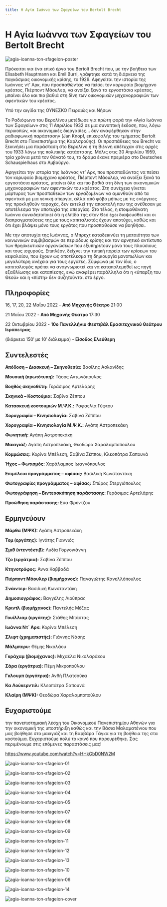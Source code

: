 ```yaml
---
title: Η Αγία Ιωάννα των Σφαγείων του Bertolt Brecht
---
```


# Η Αγία Ιωάννα των Σφαγείων του Bertolt Brecht

![agia-ioanna-ton-sfageion-poster](https://github.com/theatrikiopa/theatrikiopa.eu/assets/16403754/00f2923b-c5f2-453a-8d6f-e17ab4020ae2)

Πρόκειται για ένα επικό έργο του Bertolt Brecht που, με την βοήθεια των Elisabeth Hauptmann και Emil Burri, γράφτηκε κατά τη διάρκεια της παγκόσμιας οικονομικής κρίσης, το 1929. Αφηγείται την ιστορία της Ιωάννας ντ’ Αρκ, που προσπαθώντας να πείσει τον κορυφαίο βιομήχανο κρέατος, Πιέρποντ Μάουλερ, να ανοίξει ξανά τα εργοστάσια κρέατος, μπαίνει όλο και πιο βαθιά στη δίνη των οικονομικών μηχανορραφιών των αφεντικών του κρέατος.

Υπό την αιγίδα της ΟΥΝΕΣΚΟ Πειραιώς και Νήσων

Το Ραδιόφωνο του Βερολίνου μετέδωσε για πρώτη φορά την «Αγία Ιωάννα των Σφαγείων» στις 11 Απριλίου 1932 σε μια συνοπτική έκδοση, που, λόγω περικοπών, «οι οικονομικές διεργασίες… δεν αναφέρθηκαν στην ραδιοφωνική παράσταση» (Jan Knopf, επικεφαλής του τμήματος Bertolt Brecht στο Πανεπιστήμιο της Καρλσρούης). Οι προσπάθειες του Brecht να ξεκινήσει μια παράσταση στο Βερολίνο ή τη Βιέννη απέτυχαν στις αρχές του 1933 λόγω της πολιτικής κατάστασης. Μόλις στις 30 Απριλίου 1959, τρία χρόνια μετά τον θάνατό του, το δράμα έκανε πρεμιέρα στο Deutsches Schauspielhaus στο Αμβούργο.

Αφηγείται την ιστορία της Ιωάννας ντ’ Αρκ, που προσπαθώντας να πείσει τον κορυφαίο βιομήχανο κρέατος, Πιέρποντ Μάουλερ, να ανοίξει ξανά τα εργοστάσια κρέατος, μπαίνει όλο και πιο βαθιά στη δίνη των οικονομικών μηχανορραφιών των αφεντικών του κρέατος. Στη συνέχεια γίνεται μάρτυρας των προσπαθειών των εργαζομένων να αμυνθούν από τα αφεντικά με μια γενική απεργία, αλλά από φόβο μήπως με τις ενέργειες της προκληθούν ταραχές, δεν εκτελεί την αποστολή που της ανέθεσαν με αποτέλεσμα την αποτυχία της απεργίας. Στο τέλος, η ετοιμοθάνατη Ιωάννα συνειδητοποιεί ότι η ελπίδα της στον Θεό έχει διαψευσθεί και οι διαπραγματεύσεις της με τους καπιταλιστές έχουν αποτύχει, καθώς και ότι έχει βλάψει μόνο τους εργάτες που προσπαθούσε να βοηθήσει.

Με την αποτυχία της Ιωάννας, ο Μπρεχτ καταδεικνύει τη ματαιότητα των κοινωνικών συμβιβασμών σε περιόδους κρίσης και τον αρνητικό αντίκτυπο των θρησκευτικών οργανώσεων που εξυπηρετούν μόνο τους πλούσιους και τους ισχυρούς. Επιπλέον, δείχνει την τυπική πορεία των κρίσεων του κεφαλαίου, που έχουν ως αποτέλεσμα τη δημιουργία μονοπωλίων και μεγαλύτερη ανέχεια για τους εργάτες. Σύμφωνα με τον ίδιο, ο καπιταλισμός πρέπει να αναγνωριστεί και να καταπολεμηθεί ως πηγή εξαθλίωσης και καταπίεσης, ενώ αναφέρει παράλληλα ότι η «ύπαρξη του Θεού» και η «πίστη» δεν συζητούνται στο έργο.

## Πληροφορίες
16, 17, 20, 22 Μαΐου 2022 - **Από Μηχανής Θέατρο** 21:00

21 Μαΐου 2022 - **Από Μηχανής Θέατρο** 17:30

22 Οκτωβρίου 2022 - **10ο Πανελλήνιο Φεστιβάλ Ερασιτεχνικού Θεάτρου Ιεράπετρας**

(διάρκεια 150′ με 10′ διάλειμμα) - **Είσοδος Ελεύθερη**

## Συντελεστές
**Απόδοση – Διασκευή – Σκηνοθεσία:** Βασίλης Ασλανίδης

**Μουσική (πρωτότυπη):** Τάσος Αντωνόπουλος

**Βοηθός σκηνοθέτη:** Γεράσιμος Αρτελάρης

**Σκηνικά – Κοστούμια:** Σαβίνα Ζέππου

**Κατασκευή κοστουμιών Μ.Ψ.Κ.:** Ραφαελία Γύφτου

**Χορογραφία – Κινησιολογία:** Σαβίνα Ζέππου

**Χορογραφία – Κινησιολογία Μ.Ψ.Κ.:** Αγάπη Αστροπεκάκη

**Φωνητική:** Αγάπη Αστροπεκάκη

**Μακιγιάζ:** Αγάπη Αστροπεκάκη, Θεοδώρα Χαραλαμποπούλου

**Κομμώσεις:** Κορίνα Μπέλεση, Σαβίνα Ζέππου, Κλεοπάτρα Σαπουνά

**Ήχος – Φωτισμός:** Χαράλαμπος Ιωαννόπουλος

**Επιμέλεια προγράμματος – αφίσας:** Βασιλική Κωνσταντάκη

**Φωτογραφίες προγράμματος – αφίσας:** Σπύρος Στεργιόπουλος

**Φωτογράφηση – Βιντεοσκόπηση παράστασης:** Γεράσιμος Αρτελάρης

**Προώθηση παράστασης:** Εύα Φρέντζου

## Ερμηνεύουν
**Μάρθα (ΜΨΚ):** Αγάπη Αστροπεκάκη

**Τομ (εργάτης):** Ιγνάτης Γιαννιός

**Σμιθ (ντεντέκτιβ):** Λυδία Γοργογιάννη

**Τζο (εργάτρια):** Σαβίνα Ζέππου

**Κτηνοτρόφος:** Άννα Καββαδά

**Πιέρποντ Μάουλερ (βιομήχανος):** Παναγιώτης Κανελλόπουλος

**Σνάιντερ:** Βασιλική Κωνσταντάκη

**Δημοσιογράφος:** Βαγγέλης Λιούπρας

**Κριντλ (βιομήχανος):** Παντελής Μέξας

**Γουίλλιαμ (εργάτης):** Στάθης Μπάστας

**Iωάννα Ντ΄ Αρκ:** Κορίνα Μπέλεση

**Σλιφτ (χρηματιστής):** Γιάννης Νάσης

**Μάλμπερυ:** Θέμης Νικολάου

**Γκράχαμ (βιομήχανος):** Μιχαέλα Νικολαράκου

**Σάρα (εργάτρια):** Πέμη Μικροπούλου

**Γκλουμπ (εργάτρια):** Ανθή Πλατσούκα

**Κα Λούκερντιλ:** Κλεοπάτρα Σαπουνά

**Κλαίρη (ΜΨΚ):** Θεοδώρα Χαραλαμποπούλου

## Ευχαριστούμε 
την πανεπιστημιακή λέσχη του Οικονομικού Πανεπιστημίου Αθηνών για την οικονομική της υποστήριξη καθώς και την Βάσια Μαλαματένιου που μας βοήθησε στο μακιγιάζ και τη Βαρβάρα Τάγκα για τη βοήθεια της στα κοστούμια. Ευχαριστούμε πολύ το κοινό που παρευρέθηκε. Σας περιμένουμε στις επόμενες παραστάσεις μας!

https://www.youtube.com/watch?v=HHkGbD0NW2M

![agia-ioanna-ton-sfageion-01](https://github.com/theatrikiopa/theatrikiopa.eu/assets/16403754/e86ad07e-21fd-4e8c-bdbb-9a14e20dc8a8)

![agia-ioanna-ton-sfageion-02](https://github.com/theatrikiopa/theatrikiopa.eu/assets/16403754/cc29b257-f149-4a3a-b576-6123af928db2)

![agia-ioanna-ton-sfageion-03](https://github.com/theatrikiopa/theatrikiopa.eu/assets/16403754/bf95b6bc-f486-4076-aa1e-7d397d6d57ae)

![agia-ioanna-ton-sfageion-04](https://github.com/theatrikiopa/theatrikiopa.eu/assets/16403754/27197d64-37c4-45a3-a65a-1411db34fa35)

![agia-ioanna-ton-sfageion-05](https://github.com/theatrikiopa/theatrikiopa.eu/assets/16403754/07e88d39-efb0-43b6-8ecc-dcc0fba7bae4)

![agia-ioanna-ton-sfageion-07](https://github.com/theatrikiopa/theatrikiopa.eu/assets/16403754/8515ff6f-2fb9-475b-80da-f42f0a4e4b97)

![agia-ioanna-ton-sfageion-08](https://github.com/theatrikiopa/theatrikiopa.eu/assets/16403754/14a34510-2520-42e3-a878-973b5bebc5c8)

![agia-ioanna-ton-sfageion-09](https://github.com/theatrikiopa/theatrikiopa.eu/assets/16403754/a2c2c762-1075-4689-94c4-068cf5d6fed3)

![agia-ioanna-ton-sfageion-11](https://github.com/theatrikiopa/theatrikiopa.eu/assets/16403754/ef272b27-171c-482a-a453-d810b2155ad5)

![agia-ioanna-ton-sfageion-12](https://github.com/theatrikiopa/theatrikiopa.eu/assets/16403754/441ae27a-e20b-40e5-92e9-085d6632f994)

![agia-ioanna-ton-sfageion-13](https://github.com/theatrikiopa/theatrikiopa.eu/assets/16403754/f6608d5c-dbc5-4105-b9ed-4dc77291e68a)

![agia-ioanna-ton-sfageion-10](https://github.com/theatrikiopa/theatrikiopa.eu/assets/16403754/d321ead3-7c86-4fec-bf5c-94a13583371d)

![agia-ioanna-ton-sfageion-06](https://github.com/theatrikiopa/theatrikiopa.eu/assets/16403754/95219b5a-9281-42e7-9e9c-ce2b93939771)

![agia-ioanna-ton-sfageion-14](https://github.com/theatrikiopa/theatrikiopa.eu/assets/16403754/ee6cfeac-e702-4249-b92b-1459d1971033)

![agia-ioanna-ton-sfageion-cover](https://github.com/theatrikiopa/theatrikiopa.eu/assets/16403754/2cc2d2af-2e89-462d-9f11-ee7c4bedda79)
